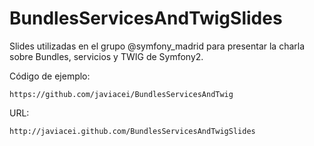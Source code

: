 BundlesServicesAndTwigSlides
=============================

Slides utilizadas en el grupo @symfony_madrid para presentar la charla sobre Bundles, servicios y 
TWIG de Symfony2.

Código de ejemplo:

    https://github.com/javiacei/BundlesServicesAndTwig

URL:

    http://javiacei.github.com/BundlesServicesAndTwigSlides